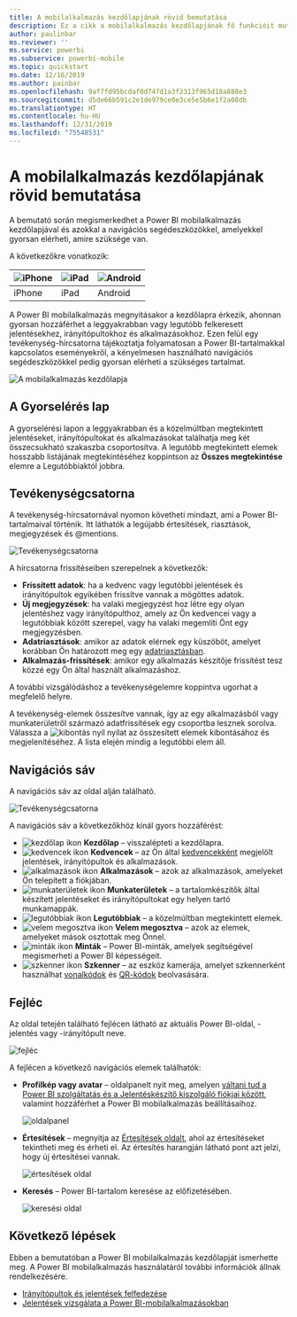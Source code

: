 ```yaml
---
title: A mobilalkalmazás kezdőlapjának rövid bemutatása
description: Ez a cikk a mobilalkalmazás kezdőlapjának fő funkcióit mutatja be.
author: paulinbar
ms.reviewer: ''
ms.service: powerbi
ms.subservice: powerbi-mobile
ms.topic: quickstart
ms.date: 12/16/2019
ms.author: painbar
ms.openlocfilehash: 9af7fd95bcdaf0d747d1a3f2313f965d18a888e3
ms.sourcegitcommit: d5de66b591c2e1de979ce0e3ce5e5b6e1f2a08db
ms.translationtype: HT
ms.contentlocale: hu-HU
ms.lasthandoff: 12/31/2019
ms.locfileid: "75548531"
---
```

# <a name="a-quick-tour-of-the-mobile-app-home-page"></a>A mobilalkalmazás kezdőlapjának rövid bemutatása
A bemutató során megismerkedhet a Power BI mobilalkalmazás kezdőlapjával és azokkal a navigációs segédeszközökkel, amelyekkel gyorsan elérheti, amire szüksége van.

A következőkre vonatkozik:

| ![iPhone](./media/mobile-apps-quickstart-view-dashboard-report/iphone-logo-30-px.png) | ![iPad](./media/mobile-apps-quickstart-view-dashboard-report/ipad-logo-30-px.png) | ![Android](./media/mobile-apps-quickstart-view-dashboard-report/android-logo-30-px.png) |
|:--- |:--- |:--- |
| iPhone | iPad | Android | 

A Power BI mobilalkalmazás megnyitásakor a kezdőlapra érkezik, ahonnan gyorsan hozzáférhet a leggyakrabban vagy legutóbb felkeresett jelentésekhez, irányítópultokhoz és alkalmazásokhoz. Ezen felül egy tevékenység-hírcsatorna tájékoztatja folyamatosan a Power BI-tartalmakkal kapcsolatos eseményekről, a kényelmesen használható navigációs segédeszközökkel pedig gyorsan elérheti a szükséges tartalmat.

![A mobilalkalmazás kezdőlapja](./media/mobile-apps-home-page/powerbi-mobile-app-home.png)
 
## <a name="quick-access-tab"></a>A Gyorselérés lap

A gyorselérési lapon a leggyakrabban és a közelmúltban megtekintett jelentéseket, irányítópultokat és alkalmazásokat találhatja meg két összecsukható szakaszba csoportosítva. A legutóbb megtekintett elemek hosszabb listájának megtekintéséhez koppintson az **Összes megtekintése** elemre a Legutóbbiaktól jobbra. 

## <a name="activity-feed"></a>Tevékenységcsatorna

A tevékenység-hírcsatornával nyomon követheti mindazt, ami a Power BI-tartalmaival történik. Itt láthatók a legújabb értesítések, riasztások, megjegyzések és @mentions.

![Tevékenységcsatorna](./media/mobile-apps-home-page/powerbi-mobile-app-activity.png)

A hírcsatorna frissítéseiben szerepelnek a következők:
* **Frissített adatok**: ha a kedvenc vagy legutóbbi jelentések és irányítópultok egyikében frissítve vannak a mögöttes adatok.
* **Új megjegyzések**: ha valaki megjegyzést hoz létre egy olyan jelentéshez vagy irányítópulthoz, amely az Ön kedvencei vagy a legutóbbiak között szerepel, vagy ha valaki megemlíti Önt egy megjegyzésben.
* **Adatriasztások**: amikor az adatok elérnek egy küszöböt, amelyet korábban Ön határozott meg egy [adatriasztásban](../../mobile-set-data-alerts-in-the-mobile-apps.md).
* **Alkalmazás-frissítések**: amikor egy alkalmazás készítője frissítést tesz közzé egy Ön által használt alkalmazáshoz.

 A további vizsgálódáshoz a tevékenységelemre koppintva ugorhat a megfelelő helyre.

A tevékenység-elemek összesítve vannak, így az egy alkalmazásból vagy munkaterületről származó adatfrissítések egy csoportba lesznek sorolva. Válassza a ![kibontás nyíl](./media/mobile-apps-home-page/powerbi-mobile-app-expand-arrow.png) nyilat az összesített elemek kibontásához és megjelenítéséhez. A lista elején mindig a legutóbbi elem áll.

## <a name="navigation-bar"></a>Navigációs sáv

A navigációs sáv az oldal alján található.

![Tevékenységcsatorna](./media/mobile-apps-home-page/powerbi-mobile-app-navbar.png)

A navigációs sáv a következőkhöz kínál gyors hozzáférést:

* ![kezdőlap ikon](./media/mobile-apps-home-page/powerbi-mobile-app-home-icon.png) **Kezdőlap** – visszalépteti a kezdőlapra.
* ![kedvencek ikon](./media/mobile-apps-home-page/powerbi-mobile-app-favorites-icon.png) **Kedvencek** – az Ön által [kedvencekként](../../mobile-apps-favorites.md) megjelölt jelentések, irányítópultok és alkalmazások.
* ![alkalmazások ikon](./media/mobile-apps-home-page/powerbi-mobile-app-apps-icon.png) **Alkalmazások** – azok az alkalmazások, amelyeket Ön telepített a fiókjában.
* ![munkaterületek ikon](./media/mobile-apps-home-page/powerbi-mobile-app-workspaces-icon.png) **Munkaterületek** – a tartalomkészítők által készített jelentéseket és irányítópultokat egy helyen tartó munkamappák.
* ![legutóbbiak ikon](./media/mobile-apps-home-page/powerbi-mobile-app-recents-icon.png) **Legutóbbiak** – a közelmúltban megtekintett elemek.
* ![velem megosztva ikon](./media/mobile-apps-home-page/powerbi-mobile-app-shared-with-me-icon.png) **Velem megosztva** – azok az elemek, amelyeket mások osztottak meg Önnel.
* ![minták ikon](./media/mobile-apps-home-page/powerbi-mobile-app-samples-icon.png) **Minták** – Power BI-minták, amelyek segítségével megismerheti a Power BI képességeit.
* ![szkenner ikon](./media/mobile-apps-home-page/powerbi-mobile-app-scanner-icon.png) **Szkenner** – az eszköz kamerája, amelyet szkennerként használhat [vonalkódok](../../mobile-apps-scan-barcode-iphone.md) és [QR-kódok](../../mobile-apps-qr-code.md) beolvasására.

## <a name="header"></a>Fejléc

Az oldal tetején található fejlécen látható az aktuális Power BI-oldal, -jelentés vagy -irányítópult neve.

![fejléc](./media/mobile-apps-home-page/powerbi-mobile-app-header.png)

A fejlécen a következő navigációs elemek találhatók:
* **Profilkép vagy avatar** – oldalpanelt nyit meg, amelyen [váltani tud a Power BI szolgáltatás és a Jelentéskészítő kiszolgáló fiókjai között](../../mobile-app-ssrs-kpis-mobile-on-premises-reports.md), valamint hozzáférhet a Power BI mobilalkalmazás beállításaihoz.

    ![oldalpanel](./media/mobile-apps-home-page/powerbi-mobile-app-side-panel.png)

* **Értesítések** – megnyitja az [Értesítések oldalt](../../mobile-apps-notification-center.md), ahol az értesítéseket tekintheti meg és érheti el. Az értesítés harangján látható pont azt jelzi, hogy új értesítései vannak.

    ![értesítések oldal](./media/mobile-apps-home-page/powerbi-mobile-app-notifications-page.png)

* **Keresés** – Power BI-tartalom keresése az előfizetésében.

    ![keresési oldal](./media/mobile-apps-home-page/powerbi-mobile-app-search-page.png)

## <a name="next-steps"></a>Következő lépések
Ebben a bemutatóban a Power BI mobilalkalmazás kezdőlapját ismerhette meg. A Power BI mobilalkalmazás használatáról további információk állnak rendelkezésére. 
* [Irányítópultok és jelentések felfedezése](../../mobile-apps-quickstart-view-dashboard-report.md)
* [Jelentések vizsgálata a Power BI-mobilalkalmazásokban](../../mobile-reports-in-the-mobile-apps.md)
